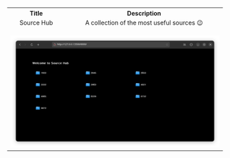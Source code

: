 <div align="center">
  <table align="center">
    <tr align="center">
      <th>Title</th>
      <th>Description</th>
    </tr>
    <tr align="center">
      <td>Source Hub</td>
      <td> A collection of the most useful sources 😉</td>
    </tr>
    <tr>
      <td colspan="2"><br>
        <img src="./0000/shot.png" alt="Source Hub" title="Source Hub">
      </td>
    </tr>
  </table>
</div>
